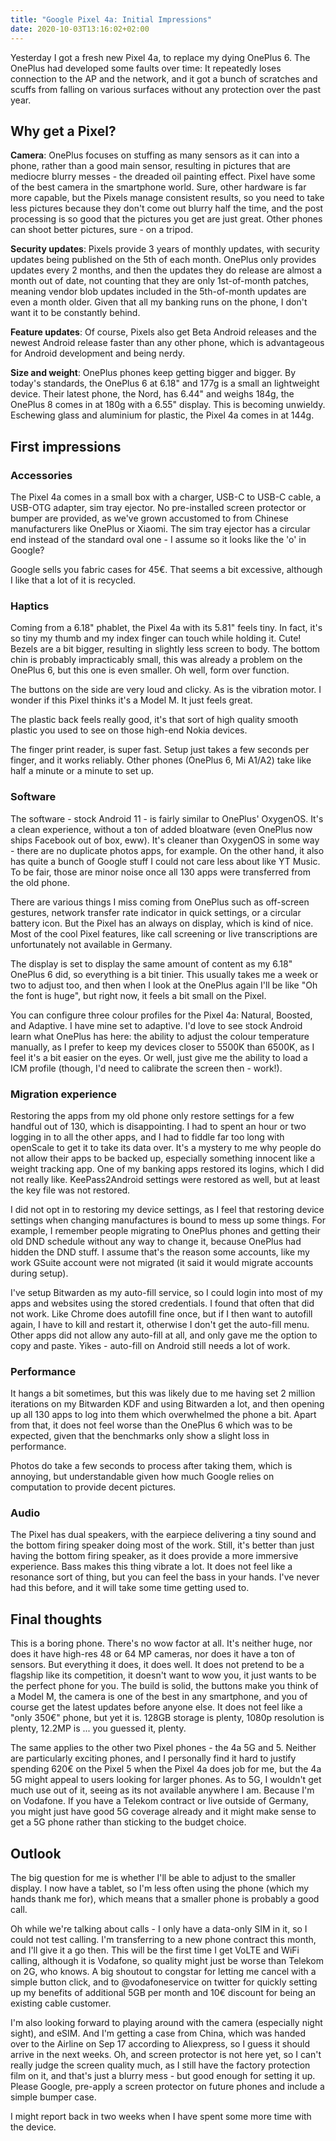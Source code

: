 ```yaml
---
title: "Google Pixel 4a: Initial Impressions"
date: 2020-10-03T13:16:02+02:00
---
```


Yesterday I got a fresh new Pixel 4a, to replace my dying OnePlus 6.
The OnePlus had developed some faults over time: It repeatedly loses connection to the AP and the network, and it got a bunch of scratches and scuffs from falling on various surfaces without any protection over the past year.

## Why get a Pixel?

**Camera**: OnePlus focuses on stuffing as many sensors as it can into a phone, rather than a good main sensor, resulting in pictures that are mediocre blurry messes - the dreaded oil painting effect.
Pixel have some of the best camera in the smartphone world. Sure, other hardware is far more capable, but the Pixels manage consistent results, so you need to take less pictures because they don't come out blurry half the time, and the post processing is so good that the pictures you get are just great. Other phones can shoot better pictures, sure - on a tripod.

**Security updates**: Pixels provide 3 years of monthly updates, with security updates being published on the 5th of each month. OnePlus only provides updates every 2 months, and then the updates they do release are almost a month out of date, not counting that they are only 1st-of-month patches, meaning vendor blob updates included in the 5th-of-month updates are even a month older. Given that all my banking runs on the phone, I don't want it to be constantly behind.

**Feature updates**: Of course, Pixels also get Beta Android releases and the newest Android release faster than any other phone, which is advantageous for Android development and being nerdy.

**Size and weight**: OnePlus phones keep getting bigger and bigger. By today's standards, the OnePlus 6 at 6.18" and 177g is a small an lightweight device. Their latest phone, the Nord, has 6.44" and weighs 184g, the OnePlus 8 comes in at 180g with a 6.55" display. This is becoming unwieldy. Eschewing glass and aluminium for plastic, the Pixel 4a comes in at 144g.

## First impressions

### Accessories
The Pixel 4a comes in a small box with a charger, USB-C to USB-C cable, a USB-OTG adapter, sim tray ejector. No pre-installed screen protector or bumper are provided, as we've grown accustomed to from Chinese manufacturers like OnePlus or Xiaomi. The sim tray ejector has a circular end instead of the standard oval one - I assume so it looks like the 'o' in Google?

Google sells you fabric cases for 45€. That seems a bit excessive, although I like that a lot of it is recycled.

### Haptics

Coming from a 6.18" phablet, the Pixel 4a with its 5.81" feels tiny. In fact, it's so tiny my thumb and my index finger can touch while holding it. Cute! Bezels are a bit bigger, resulting in slightly less screen to body. The bottom chin is probably impracticably small, this was already a problem on the OnePlus 6, but this one is even smaller. Oh well, form over function.

The buttons on the side are very loud and clicky. As is the vibration motor. I wonder if this Pixel thinks it's a Model M. It just feels great.

The plastic back feels really good, it's that sort of high quality smooth plastic you used to see on those high-end Nokia devices.

The finger print reader, is super fast. Setup just takes a few seconds per finger, and it works reliably. Other phones (OnePlus 6, Mi A1/A2) take like half a minute or a minute to set up.

### Software

The software - stock Android 11 - is fairly similar to OnePlus' OxygenOS. It's a clean experience, without a ton of added bloatware (even OnePlus now ships Facebook out of box, eww). It's cleaner than OxygenOS in some way - there are no duplicate photos apps, for example. On the other hand, it also has quite a bunch of Google stuff I could not care less about like YT Music. To be fair, those are minor noise once all 130 apps were transferred from the old phone.

There are various things I miss coming from OnePlus such as off-screen gestures, network transfer rate indicator in quick settings, or a circular battery icon. But the Pixel has an always on display, which is kind of nice. Most of the cool Pixel features, like call screening or live transcriptions are unfortunately not available in Germany. 

The display is set to display the same amount of content as my 6.18" OnePlus 6 did, so everything is a bit tinier. This usually takes me a week or two to adjust too, and then when I look at the OnePlus again I'll be like "Oh the font is huge", but right now, it feels a bit small on the Pixel.

You can configure three colour profiles for the Pixel 4a: Natural, Boosted, and Adaptive. I have mine set to adaptive. I'd love to see stock Android learn what OnePlus has here: the ability to adjust the colour temperature manually, as I prefer to keep my devices closer to 5500K than 6500K, as I feel it's a bit easier on the eyes. Or well, just give me the ability to load a ICM profile (though, I'd need to calibrate the screen then - work!).

### Migration experience

Restoring the apps from my old phone only restore settings for a few handful out of 130, which is disappointing. I had to spent an hour or two logging in to all the other apps, and I had to fiddle far too long with openScale to get it to take its data over. It's a mystery to me why people do not allow their apps to be backed up, especially something innocent like a weight tracking app. One of my banking apps restored its logins, which I did not really like. KeePass2Android settings were restored as well, but at least the key file was not restored.

I did not opt in to restoring my device settings, as I feel that restoring device settings when changing manufactures is bound to mess up some things. For example, I remember people migrating to OnePlus phones and getting their old DND schedule without any way to change it, because OnePlus had hidden the DND stuff. I assume that's the reason some accounts, like my work GSuite account were not migrated (it said it would migrate accounts during setup).

I've setup Bitwarden as my auto-fill service, so I could login into most of my apps and websites using the stored credentials. I found that often that did not work. Like Chrome does autofill fine once, but if I then want to autofill again, I have to kill and restart it, otherwise I don't get the auto-fill menu. Other apps did not allow any auto-fill at all, and only gave me the option to copy and paste. Yikes - auto-fill on Android still needs a lot of work.

### Performance
It hangs a bit sometimes, but this was likely due to me having set 2 million iterations on my Bitwarden KDF and using Bitwarden a lot, and then opening up all 130 apps to log into them which overwhelmed the phone a bit. Apart from that, it does not feel worse than the OnePlus 6 which was to be expected, given that the benchmarks only show a slight loss in performance.

Photos do take a few seconds to process after taking them, which is annoying, but understandable given how much Google relies on computation to provide decent pictures.

### Audio

The Pixel has dual speakers, with the earpiece delivering a tiny sound and the bottom firing speaker doing most of the work. Still, it's better than just having the bottom firing speaker, as it does provide a more immersive experience. Bass makes this thing vibrate a lot. It does not feel like a resonance sort of thing, but you can feel the bass in your hands. I've never had this before, and it will take some time getting used to.

## Final thoughts

This is a boring phone. There's no wow factor at all. It's neither huge, nor does it have high-res 48 or 64 MP cameras, nor does it have a ton of sensors. But everything it does, it does well. It does not pretend to be a flagship like its competition, it doesn't want to wow you, it just wants to be the perfect phone for you. The build is solid, the buttons make you think of a Model M, the camera is one of the best in any smartphone, and you of course get the latest updates before anyone else. It does not feel like a "only 350€" phone, but yet it is. 128GB storage is plenty, 1080p resolution is plenty, 12.2MP is ... you guessed it, plenty.

The same applies to the other two Pixel phones - the 4a 5G and 5. Neither are particularly exciting phones, and I personally find it hard to justify spending 620€ on the Pixel 5 when the Pixel 4a does job for me, but the 4a 5G might appeal to users looking for larger phones. As to 5G, I wouldn't get much use out of it, seeing as its not available anywhere I am. Because I'm on Vodafone. If you have a Telekom contract or live outside of Germany, you might just have good 5G coverage already and it might make sense to get a 5G phone rather than sticking to the budget choice.

## Outlook
The big question for me is whether I'll be able to adjust to the smaller display. I now have a tablet, so I'm less often using the phone (which my hands thank me for), which means that a smaller phone is probably a good call.

Oh while we're talking about calls - I only have a data-only SIM in it, so I could not test calling. I'm transferring to a new phone contract this month, and I'll give it a go then. This will be the first time I get VoLTE and WiFi calling, although it is Vodafone, so quality might just be worse than Telekom on 2G, who knows. A big shoutout to congstar for letting me cancel with a simple button click, and to @vodafoneservice on twitter for quickly setting up my benefits of additional 5GB per month and 10€ discount for being an existing cable customer.

I'm also looking forward to playing around with the camera (especially night sight), and eSIM. And I'm getting a case from China, which was handed over to the Airline on Sep 17 according to Aliexpress, so I guess it should arrive in the next weeks. Oh, and screen protector is not here yet, so I can't really judge the screen quality much, as I still have the factory protection film on it, and that's just a blurry mess - but good enough for setting it up. Please Google, pre-apply a screen protector on future phones and include a simple bumper case.

I might report back in two weeks when I have spent some more time with the device.